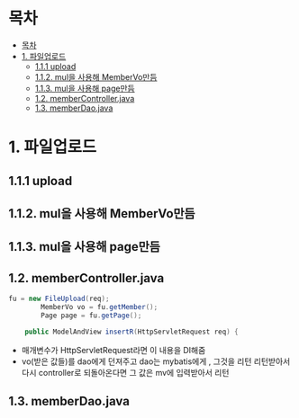 
# 목차

- [목차](#목차)
- [1. 파일업로드](#1-파일업로드)
	- [1.1.1 upload](#111-upload)
	- [1.1.2. mul을 사용해 MemberVo만듬](#112-mul을-사용해-membervo만듬)
	- [1.1.3. mul을 사용해 page만듬](#113-mul을-사용해-page만듬)
	- [1.2. memberController.java](#12-membercontrollerjava)
	- [1.3. memberDao.java](#13-memberdaojava)

# 1. 파일업로드

## 1.1.1 upload
## 1.1.2. mul을 사용해 MemberVo만듬
## 1.1.3. mul을 사용해 page만듬

## 1.2. memberController.java
```java
fu = new FileUpload(req);
		MemberVo vo = fu.getMember();
		Page page = fu.getPage();
```

```java
	public ModelAndView insertR(HttpServletRequest req) {

```
- 매개변수가 HttpServletRequest라면 이 내용을 DI해줌
- vo(받은 값들)를 dao에게 던져주고 dao는 mybatis에게 , 그것을 리턴 리턴받아서 다시 controller로 되돌아온다면 그 값은 mv에 입력받아서 리턴

## 1.3. memberDao.java